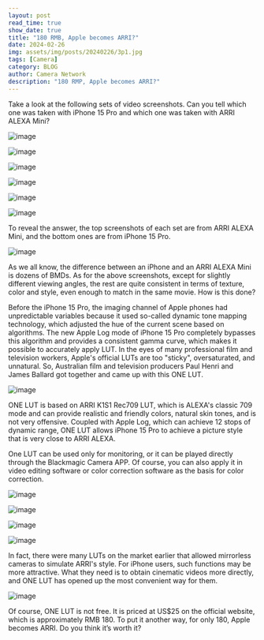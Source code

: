 ```yaml
---
layout: post
read_time: true
show_date: true
title: "180 RMB, Apple becomes ARRI?"
date: 2024-02-26
img: assets/img/posts/20240226/3p1.jpg
tags: [Camera]
category: BLOG
author: Camera Network
description: "180 RMP, Apple becomes ARRI?"
---
```


Take a look at the following sets of video screenshots. Can you tell which one was taken with iPhone 15 Pro and which one was taken with ARRI ALEXA Mini?

![image](./assets/img/posts/20240226/3p1.jpg)

![image](./assets/img/posts/20240226/3p2.jpg)

![image](./assets/img/posts/20240226/3p3.jpg)

![image](./assets/img/posts/20240226/3p4.jpg)

![image](./assets/img/posts/20240226/3p5.jpg)

![image](./assets/img/posts/20240226/3p6.jpg)

To reveal the answer, the top screenshots of each set are from ARRI ALEXA Mini, and the bottom ones are from iPhone 15 Pro.

![image](./assets/img/posts/20240226/3p7.jpg)

As we all know, the difference between an iPhone and an ARRI ALEXA Mini is dozens of BMDs. As for the above screenshots, except for slightly different viewing angles, the rest are quite consistent in terms of texture, color and style, even enough to match in the same movie. How is this done?

Before the iPhone 15 Pro, the imaging channel of Apple phones had unpredictable variables because it used so-called dynamic tone mapping technology, which adjusted the hue of the current scene based on algorithms. The new Apple Log mode of iPhone 15 Pro completely bypasses this algorithm and provides a consistent gamma curve, which makes it possible to accurately apply LUT. In the eyes of many professional film and television workers, Apple's official LUTs are too "sticky", oversaturated, and unnatural. So, Australian film and television producers Paul Henri and James Ballard got together and came up with this ONE LUT.

![image](./assets/img/posts/20240226/3p8.jpg)

ONE LUT is based on ARRI K1S1 Rec709 LUT, which is ALEXA's classic 709 mode and can provide realistic and friendly colors, natural skin tones, and is not very offensive. Coupled with Apple Log, which can achieve 12 stops of dynamic range, ONE LUT allows iPhone 15 Pro to achieve a picture style that is very close to ARRI ALEXA. 

One LUT can be used only for monitoring, or it can be played directly through the Blackmagic Camera APP. Of course, you can also apply it in video editing software or color correction software as the basis for color correction.


![image](./assets/img/posts/20240226/3p9.jpg)

![image](./assets/img/posts/20240226/3p10.jpg)

![image](./assets/img/posts/20240226/3p11.jpg)

![image](./assets/img/posts/20240226/3p12.jpg)

In fact, there were many LUTs on the market earlier that allowed mirrorless cameras to simulate ARRI's style. For iPhone users, such functions may be more attractive. What they need is to obtain cinematic videos more directly, and ONE LUT has opened up the most convenient way for them.

![image](./assets/img/posts/20240226/3p13.jpg)

Of course, ONE LUT is not free. It is priced at US$25 on the official website, which is approximately RMB 180. To put it another way, for only 180, Apple becomes ARRI. Do you think it’s worth it?